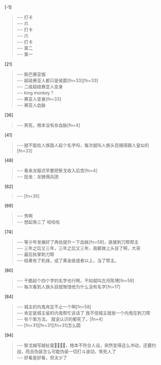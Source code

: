 
[-1] 
>--- 打卡<br>
>--- 爪<br>
>--- 打卡<br>
>--- 爪<br>
>--- 打卡<br>
>--- 第二<br>
>--- 第一<br>

[21] 
>--- 斯巴赛亚银<br>
>--- 超级赛亚人都只是侯爵[fn=33][fn=33]<br>
>--- 二级超级赛亚人变身<br>
>--- king monkey？<br>
>--- 赛亚人变身[fn=33]<br>
>--- 赛亚人血脉<br>

[36] 
>--- 笑死，根本没有杂血脉[fn=4]<br>

[41] 
>--- 就不能给人族路人起个名字吗，每次就叫人族头目搞得跟人皇似的[fn=33]<br>

[48] 
>--- 看来龙服迟早要把鬃戈收入后宫[fn=4]<br>
>--- 捉虫：龙狮佣兵团<br>

[62] 
>--- [fn=35]<br>

[69] 
>--- 秀啊<br>
>--- 想起角三了
哈哈哈<br>

[74] 
>--- 等少年发展好了再给提升一下血脉[fn=58]，直接刺刀帮帮主<br>
>--- 三年之后又三年，三年之后又三年，我都做上头目了啊，大哥<br>
>--- 最后执掌刺刀帮<br>
>--- 结果有了机缘，成了黄金级或者以上，当了帮主。<br>

[80] 
>--- 干脆起个四个字的名字也行啊，不如就叫古月陈博[fn=58]<br>
>--- 每次看到人族头目就惋惜他为什么没有名字[fn=17]<br>

[84] 
>--- 城主的内鬼肯定不止一个啊[fn=58]<br>
>--- 肯定是城主留的内鬼帮忙说话了 我不信城主就放一个内鬼在刺刀帮<br>
>--- 有个笨方法，
就说认识的都死了。[fn=4]<br>
>--- [fn=31][fn=31][fn=31]怎么圆<br>

[94] 
>--- 鬃戈越写越扯蛋🥚🥚🥚🥚，根本不符合人设，突然变得这么冲动，还要约战，而且伪装怎么可能伪装一切打斗波动，笑死人了<br>
>--- 好看是好看，但太少了<br>
